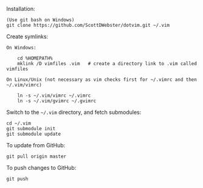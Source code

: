 Installation:

    (Use git bash on Windows)
    git clone https://github.com/ScottDWebster/dotvim.git ~/.vim

Create symlinks:

    On Windows:

        cd %HOMEPATH%
        mklink /D vimfiles .vim   # create a directory link to .vim called vimfiles

    On Linux/Unix (not necessary as vim checks first for ~/.vimrc and then ~/.vim/vimrc)
    
        ln -s ~/.vim/vimrc ~/.vimrc
        ln -s ~/.vim/gvimrc ~/.gvimrc

Switch to the `~/.vim` directory, and fetch submodules:

    cd ~/.vim
    git submodule init
    git submodule update

To update from GitHub:

    git pull origin master
    
To push changes to GitHub:

    git push
